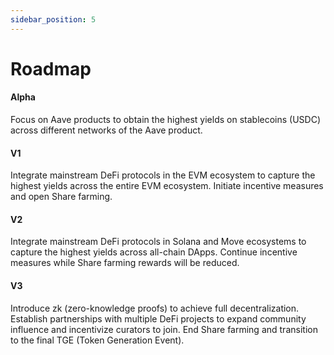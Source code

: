 ```yaml
---
sidebar_position: 5
---
```


# Roadmap

#### Alpha

Focus on Aave products to obtain the highest yields on stablecoins (USDC) across different networks of the Aave product.

#### V1

Integrate mainstream DeFi protocols in the EVM ecosystem to capture the highest yields across the entire EVM ecosystem.
Initiate incentive measures and open Share farming.

#### V2

Integrate mainstream DeFi protocols in Solana and Move ecosystems to capture the highest yields across all-chain DApps.
Continue incentive measures while Share farming rewards will be reduced.

#### V3

Introduce zk (zero-knowledge proofs) to achieve full decentralization.
Establish partnerships with multiple DeFi projects to expand community influence and incentivize curators to join.
End Share farming and transition to the final TGE (Token Generation Event).
